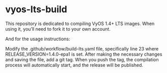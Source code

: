 # vyos-lts-build

This repository is dedicated to compiling VyOS 1.4+ LTS images. When using it, you’ll need to fork it to your own account.

And for the usage instructions:

Modify the .github/workflow/build-lts.yaml file, specifically line 23 where RELEASE_VERSION=1.4.0-epa1 is set. After making the necessary changes and saving the file, add a git tag. When you push the tag, the compilation process will automatically start, and the release will be published.
